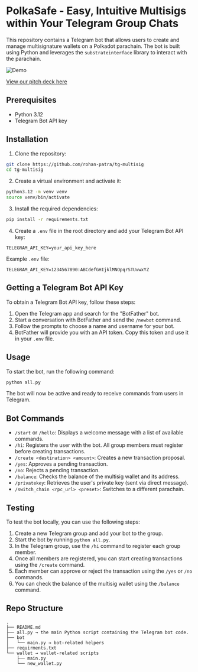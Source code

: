 
# PolkaSafe - Easy, Intuitive Multisigs within Your Telegram Group Chats

This repository contains a Telegram bot that allows users to create and manage multisignature wallets on a Polkadot parachain. The bot is built using Python and leverages the `substrateinterface` library to interact with the parachain.

![Demo](https://github.com/rohan-patra/tg-multisig/assets/51090093/539db9b7-ddab-462d-b4d0-a09f6dfa732c)

[View our pitch deck here](https://www.canva.com/design/DAGGzqvcGUs/vqJJfYtyrFgEl7v148fMhQ/view)

## Prerequisites

- Python 3.12
- Telegram Bot API key

## Installation

1. Clone the repository:

```bash
git clone https://github.com/rohan-patra/tg-multisig
cd tg-multisig
```

2. Create a virtual environment and activate it:

```bash
python3.12 -m venv venv
source venv/bin/activate
```

3. Install the required dependencies:

```bash
pip install -r requirements.txt
```

4. Create a `.env` file in the root directory and add your Telegram Bot API key:

```
TELEGRAM_API_KEY=your_api_key_here
```

Example `.env` file:

```
TELEGRAM_API_KEY=1234567890:ABCdefGHIjklMNOpqrSTUvwxYZ
```

## Getting a Telegram Bot API Key

To obtain a Telegram Bot API key, follow these steps:

1. Open the Telegram app and search for the "BotFather" bot.
2. Start a conversation with BotFather and send the `/newbot` command.
3. Follow the prompts to choose a name and username for your bot.
4. BotFather will provide you with an API token. Copy this token and use it in your `.env` file.

## Usage

To start the bot, run the following command:

```bash
python all.py
```

The bot will now be active and ready to receive commands from users in Telegram.

## Bot Commands

- `/start` or `/hello`: Displays a welcome message with a list of available commands.
- `/hi`: Registers the user with the bot. All group members must register before creating transactions.
- `/create <destination> <amount>`: Creates a new transaction proposal.
- `/yes`: Approves a pending transaction.
- `/no`: Rejects a pending transaction.
- `/balance`: Checks the balance of the multisig wallet and its address.
- `/privatekey`: Retrieves the user's private key (sent via direct message).
- `/switch_chain <rpc_url> <preset>`: Switches to a different parachain.

## Testing

To test the bot locally, you can use the following steps:

1. Create a new Telegram group and add your bot to the group.
2. Start the bot by running `python all.py`.
3. In the Telegram group, use the `/hi` command to register each group member.
4. Once all members are registered, you can start creating transactions using the `/create` command.
5. Each member can approve or reject the transaction using the `/yes` or `/no` commands.
6. You can check the balance of the multisig wallet using the `/balance` command.

## Repo Structure

```
.
├── README.md
├── all.py → the main Python script containing the Telegram bot code.
├── bot
│   └── main.py → bot-related helpers
├── requirments.txt
└── wallet → wallet-related scripts
    ├── main.py
    └── new_wallet.py
```
